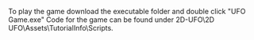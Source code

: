 To play the game download the executable folder and double click "UFO Game.exe" 
Code for the game can be found under 2D-UFO\2D UFO\Assets\TutorialInfo\Scripts.

